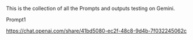 This is the collection of all the Prompts and outputs testing on Gemini.

Prompt1

https://chat.openai.com/share/41bd5080-ec2f-48c8-9d4b-7f032245062c
